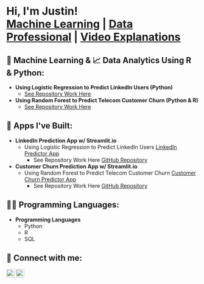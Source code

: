 <h1>Hi, I'm Justin! <br/><a href="https://github.com/justinbrooks2552">Machine Learning</a> | <a href="https://www.linkedin.com/in/justinhbrooks/">Data Professional</a> | <a href="http://www.youtube.com/@05jbrooks">Video Explanations</a></h1>

<h2>🤖 Machine Learning & 📈 Data Analytics Using R & Python:</h2>

- <b>Using Logistic Regression to Predict LinkedIn Users (Python)</b>
  - [See Repository Work Here](https://github.com/justinbrooks2552/linkedinapp)   
- <b>Using Random Forest to Predict Telecom Customer Churn (Python & R)</b>
  - [See Repository Work Here](https://github.com/justinbrooks2552/telecom)
 
<h2>📲 Apps I've Built:</h2>

- <b>LinkedIn Prediction App w/ Streamlit.io</b>   
  - Using Logistic Regression to Predict LinkedIn Users [LinkedIn Predictor App](https://linkedinpredictor.streamlit.app/)    
    - See Repository Work Here [GitHub Repository](https://github.com/justinbrooks2552/linkedinapp)    
- <b>Customer Churn Prediction App w/ Streamlit.io</b>   
  - Using Random Forest to Predict Telecom Customer Churn [Customer Churn Predictor App](https://telecomcustomerchurn.streamlit.app/)    
    - See Repository Work Here [GitHub Repository](https://github.com/justinbrooks2552/telecom)

<h2>👨‍💻 Programming Languages:</h2>

- <b>Programming Languages</b>   
  - Python   
  - R   
  - SQL   
  
<h2> 🔗 Connect with me:</h2>

[<img align="left" alt="JustinBrooks | LinkedIn" width="22px" src="https://cdn.jsdelivr.net/npm/simple-icons@v3/icons/linkedin.svg" />][linkedin]
[<img align="left" alt="JustinBrooks | YouTube" width="22px" src="https://cdn.jsdelivr.net/npm/simple-icons@v3/icons/youtube.svg" />][youtube]


[linkedin]: https://linkedin.com/in/justinhbrooks
[youtube]: http://www.youtube.com/@05jbrooks


